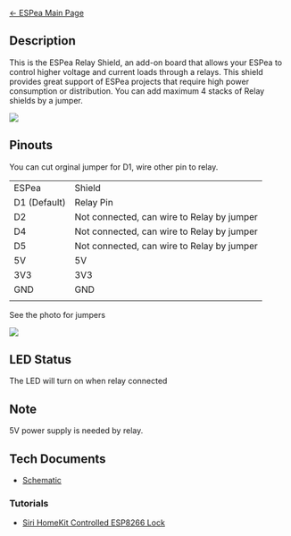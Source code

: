 [← ESPea Main Page](ESPea_And_Shields.md)

## Description

This is the ESPea Relay Shield, an add-on board that allows your ESPea
to control higher voltage and current loads through a relays. This
shield provides great support of ESPea projects that require high power
consumption or distribution. You can add maximum 4 stacks of Relay
shields by a
jumper.

<img src="https://blog.aprbrother.com/wp-content/uploads/2016/11/relay-1-600x600.jpg">

## Pinouts

You can cut orginal jumper for D1, wire other pin to relay.

|              |                                            |
| ------------ | ------------------------------------------ |
| ESPea        | Shield                                     |
| D1 (Default) | Relay Pin                                  |
| D2           | Not connected, can wire to Relay by jumper |
| D4           | Not connected, can wire to Relay by jumper |
| D5           | Not connected, can wire to Relay by jumper |
| 5V           | 5V                                         |
| 3V3          | 3V3                                        |
| GND          | GND                                        |
|  |

See the photo for
jumpers

<img src="https://i1.aprbrother.com/relay-jumper.jpg-640.jpg">

## LED Status

The LED will turn on when relay connected

## Note

5V power supply is needed by
    relay.

## Tech Documents

  - [Schematic](https://github.com/AprilBrother/ESPea-Relay-Shield/blob/master/hardware/ESPea-Relay-Schematic.pdf)

### Tutorials

  - [Siri HomeKit Controlled ESP8266
    Lock](http://www.instructables.com/id/Siri-HomeKit-Controlled-ESP8266-Lock/)
